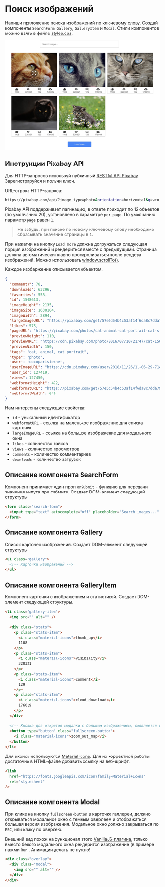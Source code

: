 # Поиск изображений

Напиши приложение поиска изображений по ключевому слову. Создай компоненты
`SearchForm`, `Gallery`, `GalleryItem` и `Modal`. Стили компонентов можно взять
в файле [styles.css](./styles.css).

![preview](./mockup/preview.jpg)

## Инструкции Pixabay API

Для HTTP-запросов используй публичный
[RESTful API Pixabay](https://pixabay.com/api/docs/). Зарегистрируйся и получи
ключ.

URL-строка HTTP-запроса:

```bash
https://pixabay.com/api/?image_type=photo&orientation=horizontal&q=что_искать&page=номер_страницы&per_page=12&key=твой_ключ
```

Pixabay API поддерживает пагинацию, в ответе приходит по 12 объектов (по
умолчанию 20), установлено в параметре `per_page`. По умолчанию параметр `page`
равен `1`.

> Не забудь, при поиске по новому ключевому слову необходимо сбрасывать значение
> страницы в `1`.

При нажатии на кнопку `Load more` должна догружаться следующая порция
изображений и рендериться вместе с предыдущими. Страница должна автоматически
плавно проскроливаться после рендера изображений. Можно использовать
[window.scrollTo()](https://developer.mozilla.org/en-US/docs/Web/API/Window/scrollTo).

Каждое изобаржение описывается объектом.

```json
{
  "comments": 78,
  "downloads": 63296,
  "favorites": 558,
  "id": 1508613,
  "imageHeight": 2135,
  "imageSize": 1630104,
  "imageWidth": 2894,
  "largeImageURL": "https://pixabay.com/get/57e5d54b4c53af14f6da8c7dda793376173cd8e7524c704c702873dc9f44c551_1280.jpg",
  "likes": 575,
  "pageURL": "https://pixabay.com/photos/cat-animal-cat-portrait-cat-s-eyes-1508613/",
  "previewHeight": 110,
  "previewURL": "https://cdn.pixabay.com/photo/2016/07/10/21/47/cat-1508613_150.jpg",
  "previewWidth": 150,
  "tags": "cat, animal, cat portrait",
  "type": "photo",
  "user": "cocoparisienne",
  "userImageURL": "https://cdn.pixabay.com/user/2018/11/26/11-06-29-714_250x250.jpg",
  "user_id": 127419,
  "views": 127450,
  "webformatHeight": 472,
  "webformatURL": "https://pixabay.com/get/57e5d54b4c53af14f6da8c7dda793376173cd8e7524c704c702873dc9f44c551_640.jpg",
  "webformatWidth": 640
}
```

Нам интересны следующие свойства:

- `id` - уникальный идентификатор
- `webformatURL` - ссылка на маленькое изображение для списка карточек
- `largeImageURL` - ссылка на большое изображение для модального окна
- `likes` - количество лайков
- `views` - количество просмотров
- `comments` - количество комментариев
- `downloads` - количество загрузок

## Описание компонента SearchForm

Компонент принимает один проп `onSubmit` - функцию для передачи значения инпута
при сабмите. Создает DOM-элемент следующей структуры.

```html
<form class="search-form">
  <input type="text" autocomplete="off" placeholder="Search images..." />
</form>
```

## Описание компонента Gallery

Список карточек изображений. Создает DOM-элемент следующей структуры.

```html
<ul class="gallery">
  <!-- Карточки изображений -->
</ul>
```

## Описание компонента GalleryItem

Компонент карточки с изображением и статистикой. Создает DOM-элемент следующей
структуры.

```html
<li class="gallery-item">
  <img src="" alt="" />

  <div class="stats">
    <p class="stats-item">
      <i class="material-icons">thumb_up</i>
      1108
    </p>
    <p class="stats-item">
      <i class="material-icons">visibility</i>
      320321
    </p>
    <p class="stats-item">
      <i class="material-icons">comment</i>
      129
    </p>
    <p class="stats-item">
      <i class="material-icons">cloud_download</i>
      176019
    </p>
  </div>

  <!-- Кнопка для открытия модалки с большим изображением, появляется при наведении -->
  <button type="button" class="fullscreen-button">
    <i class="material-icons">zoom_out_map</i>
  </button>
</li>
```

Для иконок используются
[Material icons](https://google.github.io/material-design-icons/). Для их
корректной работы достаточно в HTML-файле добавить ссылку на веб-шрифт.

```html
<link
  href="https://fonts.googleapis.com/icon?family=Material+Icons"
  rel="stylesheet"
/>
```

## Описание компонента Modal

При клике на кнопку `fullscreen-button` в карточке галлереи, должно открываться
модальное окно с темным оверлеем и отображаться большая версия изображения.
Модальное окно должно закрываться по `ESC`, или клику по оверлею.

Внешний вид похож на функционал этого
[VanillaJS-плагина](https://basiclightbox.electerious.com/), только вместо
белого модального окна рендерится изображение (в примере нажми `Run`). Анимации
делать не нужно!

```html
<div class="overlay">
  <div class="modal">
    <img src="" alt="" />
  </div>
</div>
```
